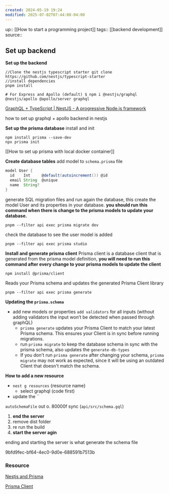 ```yaml
---
created: 2024-05-19 19:24
modified: 2025-07-02T07:44:08-04:00
---
```

up::  [[How to start a programming project]]
tags::  [[backend development]]
source::
## Set up backend


**Set up the backend**
```
//Clone the nestjs typescript starter git clone
https://github.com/nestjs/typescript-starter
//install dependencies
pnpm install

# For Express and Apollo (default) $ npm i @nestjs/graphql @nestjs/apollo @apollo/server graphql
```
[GraphQL + TypeScript | NestJS - A progressive Node.js framework](https://docs.nestjs.com/graphql/quick-start)

how to set up graphql + apollo backend in nestjs


**Set up the prisma database**
install and init
```
npm install prisma --save-dev
npx prisma init
```


[[How to set up prisma with local docker container]]


**Create database tables**
add model to `schema.prisma` file
```groovy
model User {
  id    Int     @default(autoincrement()) @id
  email String  @unique
  name  String?
}
```

generate SQL migration files and run again the database, this create the model User and its properties in your database. **you should run this command when there is change to the prisma models to update your database.**

```
pnpm --filter api exec prisma migrate dev
```
check the database to see the user model is added
```
pnpm --filter api exec prisma studio
```

**Install and generate prisma client**
Prisma client is a database client that is generated from the prisma model definition, **you will need to run this command after every change to your prisma models to update the client**
```
npm install @prisma/client
```
Reads your Prisma schema and updates the generated Prisma Client library
```
pnpm --filter api exec prisma generate
```


**Updating the `prisma.schema`**

- add new models or properties `add validators` for all inputs (without adding validators the input won’t be detected when passed through graphQL)
    - `prisma generate` updates your Prisma Client to match your latest Prisma schema. This ensures your Client is in sync before running migrations.
    - run `prisma migrate` to keep the database schema in sync with the prisma schema, also updates the `generate-db-types`
    - If you don't run `prisma generate` after changing your schema, `prisma migrate` may not work as expected, since it will be using an outdated Client that doesn't match the schema.

**How to add a new resource**

- `nest g resources` {resource name}
    - select graphql (code first)
- update the ``

`autoSchemaFile` out o. 80000f sync (`api/src/schema.gql`)

1. **end the server**
2. remove dist folder
3. re run the build
4. **start the server agin**

ending and starting the server is what generate the schema file

9bfd9fec-bf64-4ec0-9d0e-688591b7513b

### Resource

[Nestjs and Prisma](https://docs.nestjs.com/recipes/prisma)

[Prisma Client](https://www.prisma.io/docs/concepts/components/prisma-client/working-with-prismaclient/generating-prisma-client)
